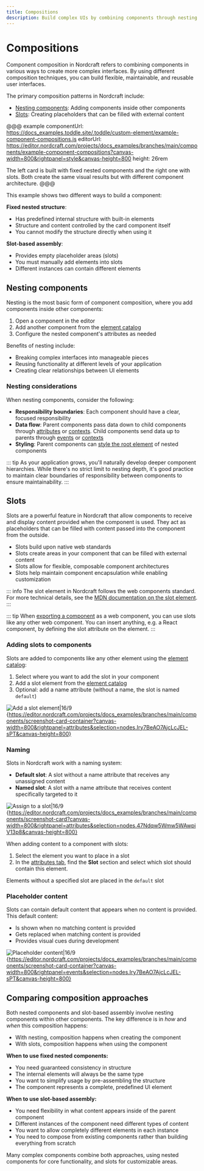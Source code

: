 ```yaml
---
title: Compositions
description: Build complex UIs by combining components through nesting and slots, creating flexible patterns for content insertion and component hierarchies.
---
```


# Compositions

Component composition in Nordcraft refers to combining components in various ways to create more complex interfaces. By using different composition techniques, you can build flexible, maintainable, and reusable user interfaces.

The primary composition patterns in Nordcraft include:

- [Nesting components](#nesting-components): Adding components inside other components
- [Slots](#slots): Creating placeholders that can be filled with external content

@@@ example
componentUrl: https://docs_examples.toddle.site/.toddle/custom-element/example-component-compositions.js
editorUrl: https://editor.nordcraft.com/projects/docs_examples/branches/main/components/example-component-compositions?canvas-width=800&rightpanel=style&canvas-height=800
height: 26rem

The left card is built with fixed nested components and the right one with slots. Both create the same visual results but with different component architecture.
@@@

This example shows two different ways to build a component:

**Fixed nested structure**:

- Has predefined internal structure with built-in elements
- Structure and content controlled by the card component itself
- You cannot modify the structure directly when using it

**Slot-based assembly**:

- Provides empty placeholder areas (slots)
- You must manually add elements into slots
- Different instances can contain different elements

## Nesting components

Nesting is the most basic form of component composition, where you add components inside other components:

1. Open a component in the editor
2. Add another component from the [element catalog](/the-editor/element-tree#element-catalog)
3. Configure the nested component's attributes as needed

Benefits of nesting include:

- Breaking complex interfaces into manageable pieces
- Reusing functionality at different levels of your application
- Creating clear relationships between UI elements

### Nesting considerations

When nesting components, consider the following:

- **Responsibility boundaries**: Each component should have a clear, focused responsibility
- **Data flow**: Parent components pass data down to child components through [attributes](/components/interface-and-lifecycle#defining-attributes) or [contexts](/contexts/overview). Child components send data up to parents through [events](/components/interface-and-lifecycle#setting-up-events) or [contexts](/contexts/overview)
- **Styling**: Parent components can [style the root element](/styling/conditional-styles#component-style-overrides) of nested components

::: tip
As your application grows, you'll naturally develop deeper component hierarchies. While there's no strict limit to nesting depth, it's good practice to maintain clear boundaries of responsibility between components to ensure maintainability.
:::

## Slots

Slots are a powerful feature in Nordcraft that allow components to receive and display content provided when the component is used. They act as placeholders that can be filled with content passed into the component from the outside.

- Slots build upon native web standards
- Slots create areas in your component that can be filled with external content
- Slots allow for flexible, composable component architectures
- Slots help maintain component encapsulation while enabling customization

::: info
The slot element in Nordcraft follows the web components standard. For more technical details, see the [MDN documentation on the slot element](https://developer.mozilla.org/en-US/docs/Web/HTML/Element/slot).
:::

::: tip
When [exporting a component](/components/export-a-component) as a web component, you can use slots like any other web component. You can insert anything, e.g. a React component, by defining the slot attribute on the element.
:::

### Adding slots to components

Slots are added to components like any other element using the [element catalog](/the-editor/element-tree#adding-elements):

1. Select where you want to add the slot in your component
2. Add a slot element from the [element catalog](/the-editor/element-tree#adding-elements)
3. Optional: add a name attribute (without a name, the slot is named `default`)

![Add a slot element|16/9](add-a-slot-element.webp){https://editor.nordcraft.com/projects/docs_examples/branches/main/components/screenshot-card-container?canvas-width=800&rightpanel=attributes&selection=nodes.Iry7BeAO7AjcLcJEL-sPT&canvas-height=800}

### Naming

Slots in Nordcraft work with a naming system:

- **Default slot**: A slot without a name attribute that receives any unassigned content
- **Named slot**: A slot with a name attribute that receives content specifically targeted to it

![Assign to a slot|16/9](assign-to-a-slot.webp){https://editor.nordcraft.com/projects/docs_examples/branches/main/components/screenshot-card?canvas-width=800&rightpanel=attributes&selection=nodes.47Ndqw5Wmw5WAwpiV13p8&canvas-height=800}

When adding content to a component with slots:

1. Select the element you want to place in a slot
2. In the [attributes tab](/the-editor/element-panel#attributes-tab), find the **Slot** section and select which slot should contain this element.

Elements without a specified slot are placed in the `default` slot

### Placeholder content

Slots can contain default content that appears when no content is provided. This default content:

- Is shown when no matching content is provided
- Gets replaced when matching content is provided
- Provides visual cues during development

![Placeholder content|16/9](placeholder-content.webp){https://editor.nordcraft.com/projects/docs_examples/branches/main/components/screenshot-card-container?canvas-width=800&rightpanel=events&selection=nodes.Iry7BeAO7AjcLcJEL-sPT&canvas-height=800}

## Comparing composition approaches

Both nested components and slot-based assembly involve nesting components within other components. The key difference is in _how_ and _when_ this composition happens:

- With nesting, composition happens when creating the component
- With slots, composition happens when using the component

**When to use fixed nested components:**

- You need guaranteed consistency in structure
- The internal elements will always be the same type
- You want to simplify usage by pre-assembling the structure
- The component represents a complete, predefined UI element

**When to use slot-based assembly:**

- You need flexibility in what content appears inside of the parent component
- Different instances of the component need different types of content
- You want to allow completely different elements in each instance
- You need to compose from existing components rather than building everything from scratch

Many complex components combine both approaches, using nested components for core functionality, and slots for customizable areas.
